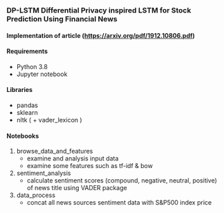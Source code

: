 ### DP-LSTM Differential Privacy inspired LSTM for Stock Prediction Using Financial News

#### Implementation of article (https://arxiv.org/pdf/1912.10806.pdf)

#### Requirements

- Python 3.8
- Jupyter notebook

#### Libraries

- pandas
- sklearn
- nltk ( + vader_lexicon )

#### Notebooks

1. browse_data_and_features
	- examine and analysis input data
	- examine some features such as tf-idf & bow
2. sentiment_analysis
	- calculate sentiment scores (compound, negative, neutral, positive) of news title using VADER package
3. data_process
	- concat all news sources sentiment data with S&P500 index price
